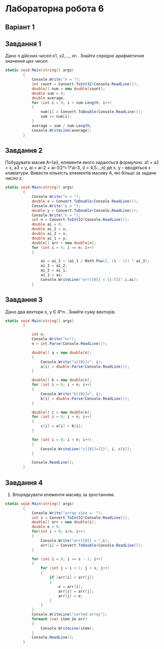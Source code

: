 # Лабораторна робота 6
## Варіант 1
## Завдання 1
Дано n  дійсних чисел:x1, x2,..., xn . Знайти середнє арифметичне значення цих чисел.
```cs 
static void Main(string[] args) 
        {
            Console.Write("n = ");
            int count = Convert.ToInt32(Console.ReadLine());
            double[] num = new double[count];
            double sum = 0;
            double average;
            for (int i = 0; i < num.Length; i++)
            {
                num[i] = Convert.ToDouble(Console.ReadLine());
                sum += num[i];
            }
            average = sum / num.Length;
            Console.WriteLine(average);
        }
```
## Завдання 2
Побудувати масив А=(ai), елементи якого задаються формулою:
a1 = a2 = x, a3 = y, ai = ai-2 + ai-1/2^i-1*ai-3,  (i = 4,5...,n)
де x, y – вводяться з клавіатури. Вивести кількість елементів масиву А, які більші за задане число z.

```cs 
static void Main(string[] args)
        {
            Console.Write("x = ");
            double x = Convert.ToDouble(Console.ReadLine());
            Console.Write("y = ");
            double y = Convert.ToDouble(Console.ReadLine());
            Console.Write("n = ");
            int n = Convert.ToInt32(Console.ReadLine());
            double ai = 0;
            double ai_2 = x;
            double ai_3 = x;
            double ai_1 = y;
            double[] arr = new double[n];
            for (int i = 4; i <= n; i++)
            {

                ai = ai_2 + (ai_1 / Math.Pow(2, (i - 1)) * ai_3);
                ai_3 = ai_2;
                ai_2 = ai_1;
                ai_1 = ai;
                Console.WriteLine("arr[{0}] = {1:f2}",i,ai);
            }

```
## Завдання 3
Дано два вектори x, y Є *R*^n . Знайти суму векторів.
```cs 
static void Main(string[] args)
        {

            int n;
            Console.Write("n=");				
            n = int.Parse(Console.ReadLine());

            double[] a = new double[n];		
            {
                Console.Write("a[{0}]=", i);
                a[i] = double.Parse(Console.ReadLine());
            }

            double[] b = new double[n];		
            for (int i = 0; i < n; i++)		
            {
                Console.Write("b[{0}]=", i);
                b[i] = double.Parse(Console.ReadLine());
            }

            double[] c = new double[n]; 		
            for (int i = 0; i < n; i++)		
            {
                c[i] = a[i] + b[i];
            }

            for (int i = 0; i < n; i++)		
            {
                Console.WriteLine("c[{0}]={1}", i, c[i]);
            }

            Console.ReadLine();
        }

```
## Завдання 4
1.	Впорядкувати елементи масиву за зростанням.
```cs 
static void Main(string[] args)
        {
            Console.Write("array size =  ");
            int s = Convert.ToInt32(Console.ReadLine());
            double[] arr = new double[s];
            double e = 0;
            for(int i = 0; i<s; i++)
            {
                Console.Write("arr[{0}] = ",i);
                arr[i] = Convert.ToDouble(Console.ReadLine());
            }

            for (int i = 0; i <= s - 1; i++)
            {
                for (int j = i + 1; j < s; j++)
                {
                    if (arr[i] > arr[j])
                    {
                        e = arr[i];
                        arr[i] = arr[j];
                        arr[j] = e;
                    }
                }
            }
            Console.WriteLine("sorted array");
            foreach (var item in arr)
            {
                Console.WriteLine(item);
            }
            Console.ReadLine();
        }
```